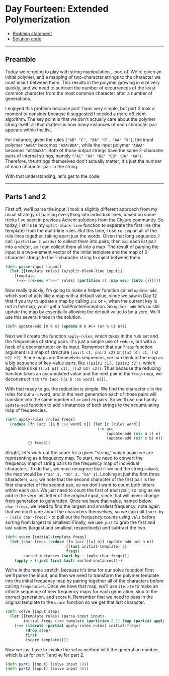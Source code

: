 # Day Fourteen: Extended Polymerization

* [Problem statement](https://adventofcode.com/2021/day/14)
* [Solution code](https://github.com/abyala/advent-2021-clojure/blob/master/src/advent_2021_clojure/day14.clj)

---

## Preamble

Today we're going to play with string manipulation... sort of. We're given an initial polymer, and a mapping of
two-character strings to the character we must insert between them. This results in the polymer growing in size very
quickly, and we need to subtract the number of occurrences of the least common character from the most common character
after a number of generations.

I enjoyed this problem because part 1 was very simple, but part 2 took a moment to consider because it suggested I
needed a more efficient algorithm. The key point is that we don't actually care about the polymer string itself; all
that matters is how many instances of each character pair appears within the list.

For instance, given the rules `{"AB" "C", "BA" "D", "AA" "X"}`, the input polymer `"AABA"` becomes `"AXACBDA"`, while
the input polymer `"ABAA"` becomes `"ACBDAXA"`. Both of those output strings have the same 2-character pairs of
internal strings, namely `("AC" "AX" "BD" "CB" "DA" "XA")`. Therefore, the strings themselves don't actually matter;
it's just the number of each character pair in the string.

With that understanding, let's get to the code.

---

## Parts 1 and 2

First off, we'll parse the input. I took a slightly different approach from my usual strategy of parsing everything
into individual lines, based on some tricks I've seen in previous Advent solutions from the Clojure community. So
today, I still use my `split-blank-line` function to separate the first line (the template) from the multi-line rules.
But this time, I use `re-seq` on all of the rule lines together, taking apart just the words. Given that long sequence,
I call `(partition 2 words)` to collect them into pairs, then `map` each list pair into a vector, so I can collect
them all into a map. The result of parsing the input is a two-element vector of the initial template and the map of 
2-character strings to the 1-character string to inject between them.

```clojure
(defn parse-input [input]
  (let [[template rules] (u/split-blank-line input)]
    [template
     (->> (re-seq #"\w+" rules) (partition 2) (map vec) (into {}))]))
```

Now really quickly, I'm going to make a helper function called `update-add`, which sort of acts like a map with a
default value, since we saw in Day 12 that if you try to update a map by calling `inc` or `+`, when the current key is
not in the map, you'll get a NullPointerException. So `update-add` lets us still update the map by essentially allowing
the default value to be a zero. We'll use this several times in the solution.

```clojure
(defn update-add [m k n] (update m k #(+ (or % 0) n)))
```

Next we'll create the function `apply-rules`, which takes in the rule set and the frequencies of string pairs. It's
just a simple use of `reduce`, but with a heck of a deconstructor on its input. Remember that our `freqs` function
argument is a map of structure `{pair1 c1, pair2 c2}` or `{[a1 b1] c1, [a2 b2] c2}`. Since maps are themselves
sequences, we can think of the map as a big sequence of key-value pairs, like `([pair1 c1], [pair2 c2])`, which again
looks like `([[a1 b1] c1], [[a2 b2] c2])`.  Thus because the reducing function takes an accumulated value and the next
pair in the `freqs` map, we deconstruct it to `(fn [acc [[a b :as word] n]])`.

With that ready to go, the reduction is simple. We find the character `c` in the rules for our `a-b` word, and in the
next generation each of those pairs will translate into the same number of `ac` and `cb` pairs. So we'll use our handy
`update-add` function to add `n` instances of both strings to the accumulating map of frequencies.

```clojure
(defn apply-rules [rules freqs]
  (reduce (fn [acc [[a b :as word] n]] (let [c (rules word)]
                                         (-> acc
                                             (update-add (str a c) n)
                                             (update-add (str c b) n))))
          {} freqs))
```

Alright, let's work out the score for a given "string," which again we are representing as a frequency map. To start,
we need to convert the frequency map of string pairs to the frequency map of individual characters. To do that, we must
recognize that if we had the string `aabaab`, the map would be `{"aa" 2, "ab" 2, "ba" 1}`. Looking at just the first
three characters, `aab`, we note that the second character of the first pair is the first character of the second pair,
so we don't want to count both letters within each pair. We just need to count the first of each pair, so long as we
add in the very last letter of the _original_ input, since that will never change from generation to generation. Once
we have that value, named below `char-freqs`, we need to find the largest and smallest frequency; note again that we
don't care about the characters themselves, so we can call `(sort-by - (vals char-freqs))` to pull out the frequency
counts using `vals` before sorting from largest to smallest.  Finally, we use `juxt` to grab the first and last values
(largest and smallest, respectively) and subtract the two.

```clojure
(defn score [initial-template freqs]
  (let [char-freqs (reduce (fn [acc [[a] n]] (update-add acc a n))
                           {(last initial-template) 1}
                           freqs)
        sorted-instances (sort-by - (vals char-freqs))]
    (apply - ((juxt first last) sorted-instances))))
```

We're in the home stretch, because it's time for our solve function! First we'll parse the input, and then we need to
transform the polymer template into the initial frequency map by pairing together all of the characters before calling
`frequencies`. Once we have that map, we'll use `iterate` to make an infinite sequence of new frequency maps for each
generation, skip to the correct generation, and score it. Remember that we need to pass in the original template to the
`score` function so we get that last character.

```clojure
(defn solve [input step]
  (let [[template rules] (parse-input input)
        initial-freqs (->> template (partition 2 1) (map (partial apply str)) frequencies)]
    (->> (iterate (partial apply-rules rules) initial-freqs)
         (drop step)
         first
         (score template))))
```

Now we just have to invoke the `solve` method with the generation number, which is `10` for part 1 and `40` for part 2.

```clojure
(defn part1 [input] (solve input 10))
(defn part2 [input] (solve input 40))
```